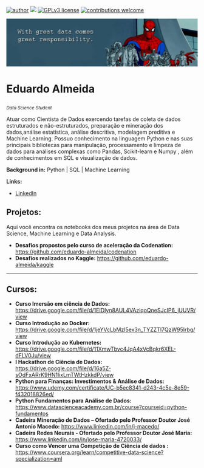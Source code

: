 [![author](https://img.shields.io/badge/author-Eduardo%20Almeida-red.svg)](https://www.linkedin.com/in/eduardo-almeida-814a676a/) [![](https://img.shields.io/badge/python-3.7+-blue.svg)](https://www.python.org/downloads/release/python-365/) [![GPLv3 license](https://img.shields.io/badge/License-GPLv3-blue.svg)](http://perso.crans.org/besson/LICENSE.html) [![contributions welcome](https://img.shields.io/badge/contributions-welcome-brightgreen.svg?style=flat)](https://github.com/karinnecristina/Data-Science)

<p align="center">
  <img src="banner.jpeg" >
</p>

# Eduardo Almeida
<sub>*Data Science Student*</sub>

Atuar como Cientista de Dados exercendo tarefas de coleta de dados estruturados e não-estruturados, preparação e mineração dos dados,análise estatística, análise descritiva, modelagem preditiva e Machine Learning. Possuo conhecimento na linguagem Python e nas suas principais bibliotecas para manipulação, processamento e limpeza de dados para análises complexas como Pandas, Scikit-learn e Numpy , além de conhecimentos em SQL e visualização de dados. 

**Background in:** Python | SQL | Machine Learning 

**Links:**
* [LinkedIn](https://www.linkedin.com/in/eduardo-almeida-814a676a/)


## Projetos:

Aqui você encontra os notebooks dos meus projetos na área de Data Science, Machine Learning e Data Analysis. 

* **Desafios propostos pelo curso de aceleração da Codenation:** https://github.com/eduardo-almeida/codenation
* **Desafios realizados no Kaggle:** https://github.com/eduardo-almeida/kaggle
---
## Cursos:
 
* **Curso Imersão em ciência de Dados:** https://drive.google.com/file/d/1EIDIyn8AUL4VAziqoQneSJcIP6_jUUVR/view
* **Curso Introdução ao Docker:** https://drive.google.com/file/d/1jeYVcLbMzI5ex3n_TYZZTl7QzW95Irbg/view
* **Curso Introdução ao Kubernetes:** https://drive.google.com/file/d/11XmwTbvc4JqA4xVcBqkr6XEL-dFLV0Ju/view
* **I Hackathon de Ciência de Dados:** https://drive.google.com/file/d/16a5Z-sOdFxARrK9HN1lixLmTWtHzkkdP/view
* **Python para Finanças: Investimentos & Análise de Dados:** https://www.udemy.com/certificate/UC-b5ec8341-d243-4c5e-8e59-f432018826ed/
* **Python Fundamentos para Análise de Dados:** https://www.datascienceacademy.com.br/course?courseid=python-fundamentos
* **Cadeira Mineração de Dados – Ofertado pelo Professor Doutor José Antonio Macedo:** https://www.linkedin.com/in/j-macedo/
* **Cadeira Redes Neurais - Ofertado pelo Professor Doutor José Maria:** https://www.linkedin.com/in/jose-maria-4720033/
* **Curso como Vencer uma Competição de Ciência de dados :** https://www.coursera.org/learn/competitive-data-science?specialization=aml
